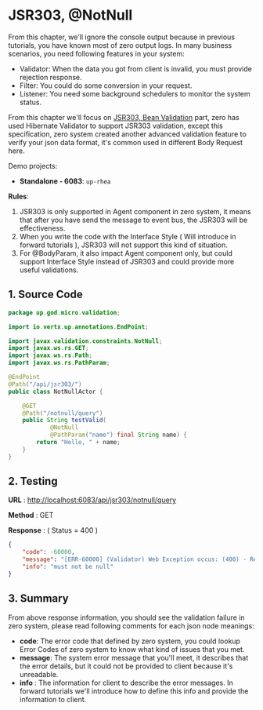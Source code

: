 # JSR303, @NotNull

From this chapter, we'll ignore the console output because in previous tutorials, you have known most of zero output
logs. In many business scenarios, you need following features in your system:

* Validator: When the data you got from client is invalid, you must provide rejection response.
* Filter: You could do some conversion in your request.
* Listener: You need some background schedulers to monitor the system status.

From this chapter we'll focus on [JSR303, Bean Validation](https://jcp.org/en/jsr/detail?id=303) part, zero has used
Hibernate Validator to support JSR303 validation, except this specification, zero system created another advanced
validation feature to verify your json data format, it's common used in different Body Request here.

Demo projects:

* **Standalone - 6083**: `up-rhea`

**Rules**:

1. JSR303 is only supported in Agent component in zero system, it means that after you have send the message to event
   bus, the JSR303 will be effectiveness.
2. When you write the code with the Interface Style \( Will introduce in forward tutorials \), JSR303 will not support
   this kind of situation.
3. For @BodyParam, it also impact Agent component only, but could support Interface Style instead of JSR303 and could
   provide more useful validations.

## 1. Source Code

```java
package up.god.micro.validation;

import io.vertx.up.annotations.EndPoint;

import javax.validation.constraints.NotNull;
import javax.ws.rs.GET;
import javax.ws.rs.Path;
import javax.ws.rs.PathParam;

@EndPoint
@Path("/api/jsr303/")
public class NotNullActor {

    @GET
    @Path("/notnull/query")
    public String testValid(
            @NotNull
            @PathParam("name") final String name) {
        return "Hello, " + name;
    }
}
```

## 2. Testing

**URL** : [http://localhost:6083/api/jsr303/notnull/query](http://localhost:6083/api/jsr303/notnull/query)

**Method** : GET

**Response** : \( Status = 400 \)

```json
{
    "code": -60000,
    "message": "[ERR-60000] (Validator) Web Exception occus: (400) - Request validation failure, class = class up.god.micro.validation.NotNullActor, method = public java.lang.String up.god.micro.validation.NotNullActor.testValid(java.lang.String), message = must not be null.",
    "info": "must not be null"
}
```

## 3. Summary

From above response information, you should see the validation failure in zero system, please read following comments
for each json node meanings:

* **code**: The error code that defined by zero system, you could lookup Error Codes of zero system to know what kind of
  issues that you met.
* **message**: The system error message that you'll meet, it describes that the error details, but it could not be
  provided to client because it's unreadable.
* **info** : The information for client to describe the error messages. In forward tutorials we'll introduce how to
  define this info and provide the information to client.



